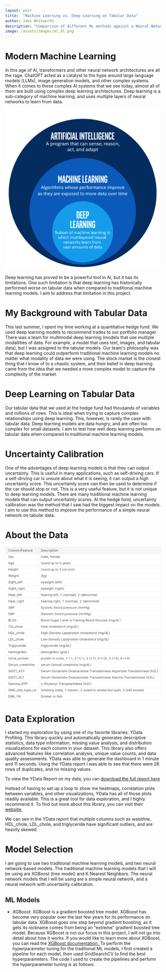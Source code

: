 ```yaml
---
layout: post
title:  "Machine Learning vs. Deep Learning on Tabular Data"
author: Jake Whitworth
description: "Comparison of different ML methods against a Neural Network with Uncertainty Calibration on tabular data."
image: /assets/images/ml_dl.png
---
```


# Modern Machine Learning

In this age of AI, transformers and other neural network architectures are all the rage. ChatGPT acted as a catalyst to the hype around large language models (LLMs), image generation models, and other complex systems. When it comes to these complex AI systems that we see today, almost all of them are built using complex deep learning architectures. Deep learning is a sub-category of machine learning, and uses multiple layers of neural networks to learn from data.

![Figure](https://raw.githubusercontent.com/jdubindaclub/my386blog/main/assets/images/ai_ml_dl.png)

Deep learning has proved to be a powerful tool in AI, but it has its limitations. One such limitation is that deep learning has historically performed worse on tabular data when compared to traditional machine learning models. I aim to address that limitation in this project.

# My Background with Tabular Data

This last summer, I spent my time working at a quantitative hedge fund. We used deep learning models to recommend trades to our portfolio manager. There was a team for multimodal deep learning (models that use multiple modalilties of data. For example, a model that uses text, images, and tabular data), but I was assigned to the tabular models. Our team's philosophy was that deep learning could outperform traditional machine learning models no matter what modality of data we were using. The stock market is the closest thing that I know of to a chaotic system, and their belief in deep learning came from the idea that we needed a more complex model to capture the complexity of the market.

# Deep Learning on Tabular Data

Our tabular data that we used at the hedge fund had thousands of variables and millions of rows. This is ideal when trying to capture complex relationships using deep learning. This, however, is rarely the case with tabular data. Deep learning models are data hungry, and are often too complex for small datasets. I aim to test how well deep learning performs on tabular data when compared to traditional machine learning models.

# Uncertainty Calibration

One of the advantages of deep learning models is that they can output uncertainty. This is useful in many applications, such as self-driving cars. If a self-driving car is unsure about what it is seeing, it can output a high uncertainty score. This uncertainty score can then be used to determine if the car should stop or not. This is a very useful feature, but it is not unique to deep learning models. There are many traditional machine learning models that can output uncertainty scores. At the hedge fund, uncertainty calibration was the method that I saw had the biggest impact on the models. I aim to use this method to improve the performance of a simple neural network on tabular data.



# About the Data

![Figure](https://raw.githubusercontent.com/jdubindaclub/my386blog/main/assets/images/smoking_variables.png)



# Data Exploration

I started my exploration by using one of my favorite libraries: YData Profiling. This library quickly and automatically generates descriptive statistics, data type information, missing value analysis, and distribution visualizations for each column in your dataset. This library also offers advanced features like correlation analysis, unique value counts, and data quality assessments. YData was able to generate the dashboard in 1 minute and 11 seconds. Using the YData report I was able to see that there were 26 rows of duplicates, and no missing values. 

To view the YData Report on my data, you can [download the full report here](https://github.com/jdubindaclub/my386blog/blob/main/assets/smoking_drinking_report.html)

Instead of having to set up a loop to show me heatmaps, correlation plots between variables, and other visualizations, YData has all of those plots readily available. This is a great tool for data exploration, and I highly recommend it. To find out more about this library, you can visit their <a href="https://docs.profiling.ydata.ai/latest/"> website. </a> 

We can see in the YData report that multiple columns such as waistline, HDL_chole, LDL_chole, and triglyceride have significant outliers, and are heavily skewed. 




# Model Selection

I am going to use two traditional machine learning models, and two neural network-based models. The traditional machine learning models that I will be using are XGBoost (tree model) and K Nearest Neighbors. The neural network models that I will be using are a simple neural network, and a neural network with uncertainty calibration.

## ML Models

- XGBoost:
XGBoost is a gradient boosted tree model. XGBoost has become very popular over the last few years for its performance on tabular data. XGBoost goes one step beyond gradient boosting, as it gets its nickname comes from being an "extreme" gradient boosted tree model. Because XGBoost is not our focus in this project, I will not go into detail about how it works. If you would like to learn more about XGBoost, you can read the <a href="https://xgboost.readthedocs.io/en/latest/"> XGBoost documentation. </a>
To perform the hyperparameter tuning for the traditional ML models, I first created a pipeline for each model, then used GridSearchCV to find the best hyperparameters. The code I used to create the pipelines and perform the hyperparameter tuning is as follows:
